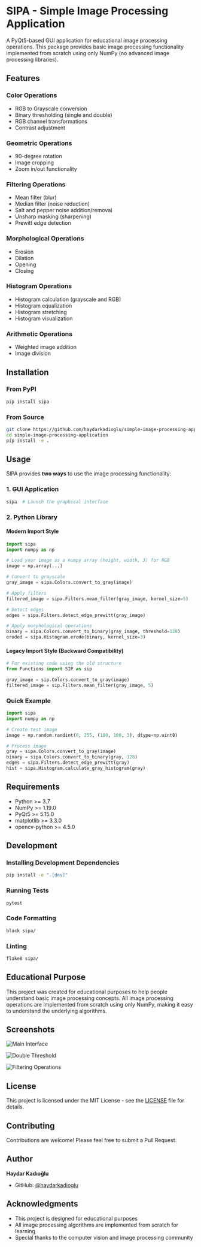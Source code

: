 # SIPA - Simple Image Processing Application

A PyQt5-based GUI application for educational image processing operations. This package provides basic image processing functionality implemented from scratch using only NumPy (no advanced image processing libraries).

## Features

### Color Operations
- RGB to Grayscale conversion
- Binary thresholding (single and double)
- RGB channel transformations
- Contrast adjustment

### Geometric Operations
- 90-degree rotation
- Image cropping
- Zoom in/out functionality

### Filtering Operations
- Mean filter (blur)
- Median filter (noise reduction)
- Salt and pepper noise addition/removal
- Unsharp masking (sharpening)
- Prewitt edge detection

### Morphological Operations
- Erosion
- Dilation
- Opening
- Closing

### Histogram Operations
- Histogram calculation (grayscale and RGB)
- Histogram equalization
- Histogram stretching
- Histogram visualization

### Arithmetic Operations
- Weighted image addition
- Image division

## Installation

### From PyPI
```bash
pip install sipa
```

### From Source
```bash
git clone https://github.com/haydarkadioglu/simple-image-processing-application.git
cd simple-image-processing-application
pip install -e .
```

## Usage

SIPA provides **two ways** to use the image processing functionality:

### 1. GUI Application
```bash
sipa  # Launch the graphical interface
```

### 2. Python Library

#### Modern Import Style
```python
import sipa
import numpy as np

# Load your image as a numpy array (height, width, 3) for RGB
image = np.array(...)  

# Convert to grayscale
gray_image = sipa.Colors.convert_to_gray(image)

# Apply filters
filtered_image = sipa.Filters.mean_filter(gray_image, kernel_size=5)

# Detect edges
edges = sipa.Filters.detect_edge_prewitt(gray_image)

# Apply morphological operations
binary = sipa.Colors.convert_to_binary(gray_image, threshold=128)
eroded = sipa.Histogram.erode(binary, kernel_size=3)
```

#### Legacy Import Style (Backward Compatibility)
```python
# For existing code using the old structure
from Functions import SIP as sip

gray_image = sip.Colors.convert_to_gray(image)
filtered_image = sip.Filters.mean_filter(gray_image, 5)
```

### Quick Example
```python
import sipa
import numpy as np

# Create test image
image = np.random.randint(0, 255, (100, 100, 3), dtype=np.uint8)

# Process image
gray = sipa.Colors.convert_to_gray(image)
binary = sipa.Colors.convert_to_binary(gray, 128)
edges = sipa.Filters.detect_edge_prewitt(gray)
hist = sipa.Histogram.calculate_gray_histogram(gray)
```

## Requirements

- Python >= 3.7
- NumPy >= 1.19.0
- PyQt5 >= 5.15.0
- matplotlib >= 3.3.0
- opencv-python >= 4.5.0

## Development

### Installing Development Dependencies
```bash
pip install -e ".[dev]"
```

### Running Tests
```bash
pytest
```

### Code Formatting
```bash
black sipa/
```

### Linting
```bash
flake8 sipa/
```

## Educational Purpose

This project was created for educational purposes to help people understand basic image processing concepts. All image processing operations are implemented from scratch using only NumPy, making it easy to understand the underlying algorithms.

## Screenshots

![Main Interface](https://github.com/haydarkadioglu/simple-image-processing-application/assets/95019347/884d7e47-7c82-49f7-933e-3274f0199ad8)

![Double Threshold](https://github.com/haydarkadioglu/simple-image-processing-application/assets/95019347/e2206e25-d98f-43e0-8c33-7d69836442f5)

![Filtering Operations](https://github.com/haydarkadioglu/simple-image-processing-application/assets/95019347/a24e3787-2958-462c-98cf-fd961b54ffb5)

## License

This project is licensed under the MIT License - see the [LICENSE](LICENSE) file for details.

## Contributing

Contributions are welcome! Please feel free to submit a Pull Request.

## Author

**Haydar Kadıoğlu**
- GitHub: [@haydarkadioglu](https://github.com/haydarkadioglu)

## Acknowledgments

- This project is designed for educational purposes
- All image processing algorithms are implemented from scratch for learning
- Special thanks to the computer vision and image processing community
